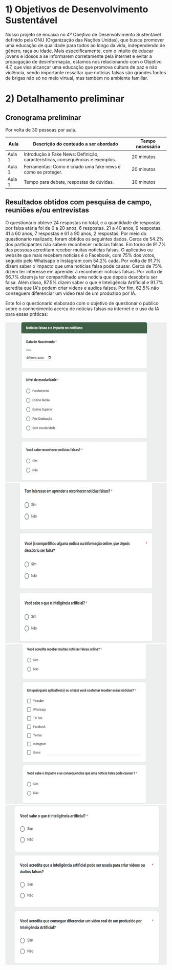 # 1) Objetivos de Desenvolvimento Sustentável

Nosso projeto se encaixa no 4º Obejtivo de Desenvolvimento Sustentável definido pela ONU (Organização das Nações Unidas), que busca promover uma educação de qualidade para todos ao longo da vida, independendo de gênero, raça ou idade. Mais especificamente, com o intuito de educar jovens e idosos a se informarem corretamente pela internet e evitar a propagação de desinformação, estamos nos relacionando com o Objetivo 4.7, que visa alcançar uma educação que promova cultura de paz e não violência, sendo importante ressaltar que notícias falsas são grandes fontes de brigas não só no meio virtual, mas também no ambiente familiar.

# 2) Detalhamento preliminar

## Cronograma preliminar

Por volta de 30 pessoas por aula.

|Aula | Descrição do conteúdo a ser abordado  | Tempo necessário |
|------|-----------------------------------------|----|
|Aula 1| Introdução à Fake News: Definição, características, consequências e exemplos. | 20 minutos | 
|Aula 1| Ferramentas: Como é criado uma fake news e como se proteger.  |20 minutos |
|Aula 1| Tempo para debate, respostas de dúvidas. |10 minutos|


## Resultados obtidos com pesquisa de campo, reuniões e/ou entrevistas
O questionário obteve 24 respostas no total, e a quantidade de respostas por faixa etária foi de 0 a 20 anos, 6 respostas. 21 a 40 anos, 9 respostas. 41 a 60 anos, 7 respostas e 61 a 90 anos, 2 respostas.
Por meio do questionario realizado, foram obtidos os seguintes dados. Cerca de 54.2% dos participantes não sabem reconhecer notícias falsas. Em torno de 91.7% das pessoas acreditam receber muitas notícias falsas. O aplicativo ou website que mais recebem notícias é o Facebook, com 75% dos votos, seguido pelo Whatsapp e Instagram com 54.2% cada. Por volta de 91.7% dizem saber o impacto que uma notícias falsa pode causar. Cerca de 75% dizem ter interesse em aprender a reconhecer notícias falsas. Por volta de 66.7% dizem ja ter compartilhado uma notícia que depois descobriu ser falsa. Além disso, 87.5% dizem saber o que é Inteligência Artificial e 91.7% acredita que IA's podem criar videos e audios falsos. Por fim, 62.5% não conseguem diferenciar um video real de um produzido por IA.

Este foi o questionario elaborado com o objetivo de questionar o publico sobre o conhecimento acerca de noticias falsas na internet e o uso da IA para essas práticas: 
<br>
<br>
<img src="img/questionario 1.jpg/" width="660" height="500"/>
<img src="img/questionario 2.jpg/" width="660" height="500"/>
<img src="img/questionario 3.jpg/" width="660" height="500"/>
<img src="img/questionario 4.jpg/" width="660" height="500"/>





